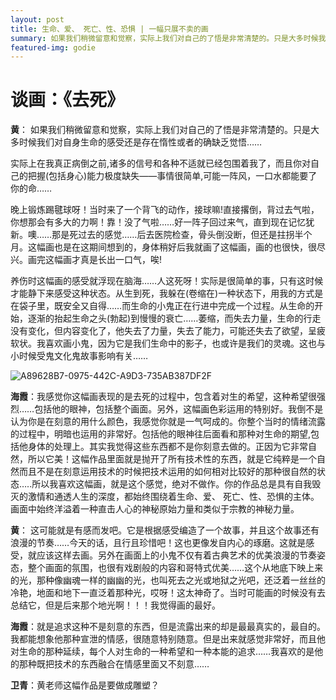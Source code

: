 ```yaml
---
layout: post
title: 生命、爱、 死亡、性、恐惧 | 一幅只展不卖的画
summary: 如果我们稍微留意和觉察，实际上我们对自己的了悟是非常清楚的。只是大多时候我们对自身生命的感受还是存在惰性或者的确缺乏觉悟……实际上在我真正病倒之前,诸多的信号和各种不适就已经包围着我了，而且你对自己的把握(包括身心)能力极度缺失——事情很简单,可能一阵风，一口水都能要了你的命
featured-img: godie
---
```


# 谈画：《去死》

**黄**： 如果我们稍微留意和觉察，实际上我们对自己的了悟是非常清楚的。只是大多时候我们对自身生命的感受还是存在惰性或者的确缺乏觉悟……

实际上在我真正病倒之前,诸多的信号和各种不适就已经包围着我了，而且你对自己的把握(包括身心)能力极度缺失——事情很简单,可能一阵风，一口水都能要了你的命……

晚上锻炼踢毽球呀！当时来了一个背飞的动作，接球嘛!直接撂倒，背过去气啦，你想那会有多大的力啊！靠！没了气啦……好一阵子回过来气，直到现在记忆犹新。噢……那是死过去的感觉……后去医院检查，骨头倒没断，但还是拄拐半个月。这幅画也是在这期间想到的，身体稍好后我就画了这幅画，画的也很快，很尽兴。画完这幅画才真是长出一口气，唉!

养伤时这幅画的感受就浮现在脑海……人这死呀！实际是很简单的事，只有这时候才能静下来感受这种状态。从生到死，我躲在(卷缩在)一种状态下，用我的方式是在袋子里，既安全又自得……而生命的小鬼正在行进中完成一个过程。从生命的开始，逐渐的抬起生命之头(勃起)到慢慢的衰亡……萎缩，而失去力量，生命的行走没有变化，但内容变化了，他失去了力量，失去了能力，可能还失去了欲望，呈疲软状。我喜欢画小鬼，因为它是我们生命中的影子，也或许是我们的灵魂。这也与小时候受鬼文化鬼故事影响有关……

![A89628B7-0975-442C-A9D3-735AB387DF2F](/index/assets/img/posts/A89628B7-0975-442C-A9D3-735AB387DF2F.png)

**海霞**：我感觉你这幅画表现的是去死的过程中，包含着对生的希望，这种希望很强烈……包括他的眼神，包括整个画面。另外，这幅画色彩运用的特别好。我倒不是认为你是在刻意的用什么颜色，我感觉你就是一气呵成的。你整个当时的情绪流露的过程中，明暗也运用的非常好。包括他的眼神往后面看和那种对生命的期望,包括他身体的处理上。其实我觉得这些东西都不是你刻意去做的。正因为它非常自然，所以它美！这幅作品里面就是抛开了所有技术性的东西，就是它纯粹是一个自然而且不是在刻意运用技术的时候把技术运用的如何相对比较好的那种很自然的状态…..所以我喜欢这幅画，就是这个感觉，绝对不做作。你的作品总是具有自我毁灭的激情和通透人生的深度，都始终围绕着生命、爱、 死亡、性、恐惧的主体。画面中始终洋溢着一种直击人心的神秘原始力量和类似于宗教的神秘力量。

**黄**： 这可能就是有感而发吧。它是根据感受编造了一个故事，并且这个故事还有浪漫的节奏……今天的话，且行且珍惜吧！这也更像发自内心的琢磨。这就是感受，就应该这样去画。另外在画面上的小鬼不仅有着古典艺术的优美浪漫的节奏姿态，整个画面的氛围，也很有戏剧般的内容和哥特式优美……这个从地底下映上来的光，那种像幽魂一样的幽幽的光，也叫死去之光或地狱之光吧，还泛着一丝丝的冷艳，地面和地下一直泛着那种光，哎呀！这太神奇了。当时可能画的时候没有去总结它，但是后来那个地光啊！！！我觉得画的最好。

**海霞**：就是追求这种不是刻意的东西，但是流露出来的却是最最真实的，最自的。我都能想象他那种宣泄的情感，很随意特别随意。但是出来就感觉非常好，而且他对生命的那种延续，每个人对生命的一种希望和一种本能的追求……我喜欢的是他的那种既把技术的东西融合在情感里面又不刻意……

**卫青**：黄老师这幅作品是要做成雕塑？

